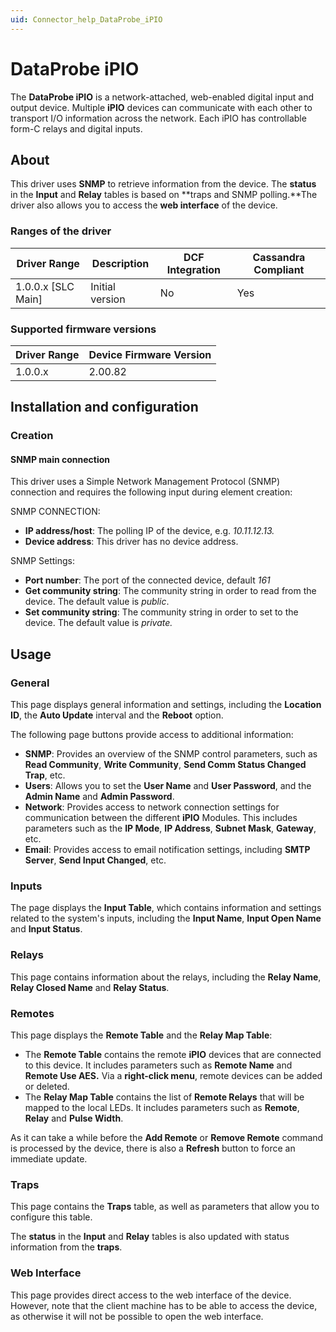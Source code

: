 ```yaml
---
uid: Connector_help_DataProbe_iPIO
---
```


# DataProbe iPIO

The **DataProbe iPIO** is a network-attached, web-enabled digital input and output device. Multiple **iPIO** devices can communicate with each other to transport I/O information across the network. Each iPIO has controllable form-C relays and digital inputs.

## About

This driver uses **SNMP** to retrieve information from the device. The **status** in the **Input** and **Relay** tables is based on **traps and SNMP polling.**The driver also allows you to access the **web interface** of the device.

### Ranges of the driver

| **Driver Range**     | **Description** | **DCF Integration** | **Cassandra Compliant** |
|----------------------|-----------------|---------------------|-------------------------|
| 1.0.0.x \[SLC Main\] | Initial version | No                  | Yes                     |

### Supported firmware versions

| **Driver Range** | **Device Firmware Version** |
|------------------|-----------------------------|
| 1.0.0.x          | 2.00.82                     |

## Installation and configuration

### Creation

#### SNMP main connection

This driver uses a Simple Network Management Protocol (SNMP) connection and requires the following input during element creation:

SNMP CONNECTION:

- **IP address/host**: The polling IP of the device, e.g. *10.11.12.13.*
- **Device address**: This driver has no device address.

SNMP Settings:

- **Port number**: The port of the connected device, default *161*
- **Get community string**: The community string in order to read from the device. The default value is *public*.
- **Set community string**: The community string in order to set to the device. The default value is *private.*

## Usage

### General

This page displays general information and settings, including the **Location ID**, the **Auto Update** interval and the **Reboot** option.

The following page buttons provide access to additional information:

- **SNMP**: Provides an overview of the SNMP control parameters, such as **Read Community**, **Write Community**, **Send Comm Status Changed Trap**, etc.
- **Users**: Allows you to set the **User Name** and **User Password**, and the **Admin Name** and **Admin Password**.
- **Network**: Provides access to network connection settings for communication between the different **iPIO** Modules. This includes parameters such as the **IP Mode**, **IP Address**, **Subnet Mask**, **Gateway**, etc.
- **Email**: Provides access to email notification settings, including **SMTP Server**, **Send Input Changed**, etc.

### Inputs

The page displays the **Input Table**, which contains information and settings related to the system's inputs, including the **Input Name**, **Input Open Name** and **Input Status**.

### Relays

This page contains information about the relays, including the **Relay Name**, **Relay Closed Name** and **Relay Status**.

### Remotes

This page displays the **Remote Table** and the **Relay Map Table**:

- The **Remote Table** contains the remote **iPIO** devices that are connected to this device. It includes parameters such as **Remote Name** and **Remote Use AES.** Via a **right-click menu**, remote devices can be added or deleted.
- The **Relay Map Table** contains the list of **Remote Relays** that will be mapped to the local LEDs. It includes parameters such as **Remote**, **Relay** and **Pulse Width**.

As it can take a while before the **Add Remote** or **Remove Remote** command is processed by the device, there is also a **Refresh** button to force an immediate update.

### Traps

This page contains the **Traps** table, as well as parameters that allow you to configure this table.

The **status** in the **Input** and **Relay** tables is also updated with status information from the **traps**.

### Web Interface

This page provides direct access to the web interface of the device. However, note that the client machine has to be able to access the device, as otherwise it will not be possible to open the web interface.
